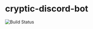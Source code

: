 # cryptic-discord-bot

![Build Status](https://github.com/github/opensource.guide/workflows/GitHub%20Actions%20CI/badge.svg)
